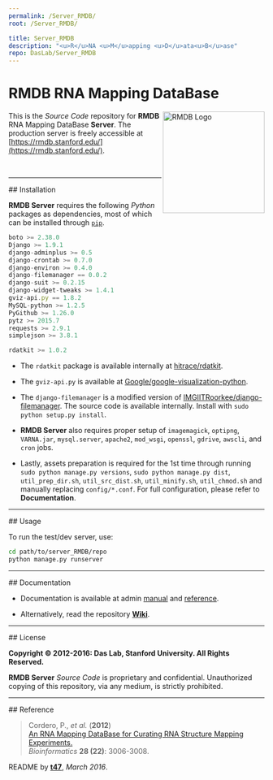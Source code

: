 ```yaml
---
permalink: /Server_RMDB/
root: /Server_RMDB/

title: Server_RMDB
description: "<u>R</u>NA <u>M</u>apping <u>D</u>ata<u>B</u>ase"
repo: DasLab/Server_RMDB
---
```


# RMDB RNA Mapping DataBase

<img src="https://rmdb.stanford.edu/site_media/images/logo_rmdb.png" alt="RMDB Logo" width="200" align="right">

This is the _Source Code_ repository for **RMDB** RNA Mapping DataBase **Server**. The production server is freely accessible at [https://rmdb.stanford.edu/](https://rmdb.stanford.edu/).

<br/>
<hr/>
## Installation

**RMDB Server** requires the following *Python* packages as dependencies, most of which can be installed through [`pip`](https://pip.pypa.io/).

```js
boto >= 2.38.0
Django >= 1.9.1
django-adminplus >= 0.5
django-crontab >= 0.7.0
django-environ >= 0.4.0
django-filemanager == 0.0.2
django-suit >= 0.2.15
django-widget-tweaks >= 1.4.1
gviz-api.py == 1.8.2
MySQL-python >= 1.2.5
PyGithub >= 1.26.0
pytz >= 2015.7
requests >= 2.9.1
simplejson >= 3.8.1

rdatkit >= 1.0.2
```

* The `rdatkit` package is available internally at [hitrace/rdatkit](https://github.com/hitrace/RDATKit/).

* The `gviz-api.py` is available at [Google/google-visualization-python](https://github.com/google/google-visualization-python/).

* The `django-filemanager` is a modified version of [IMGIITRoorkee/django-filemanager](https://github.com/IMGIITRoorkee/django-filemanager/). The source code is available internally. Install with `sudo python setup.py install`.

* **RMDB Server** also requires proper setup of `imagemagick`, `optipng`, `VARNA.jar`, `mysql.server`, `apache2`, `mod_wsgi`, `openssl`, `gdrive`, `awscli`, and `cron` jobs.

* Lastly, assets preparation is required for the 1st time through running `sudo python manage.py versions`, `sudo python manage.py dist`, `util_prep_dir.sh`, `util_src_dist.sh`, `util_minify.sh`, `util_chmod.sh` and manually replacing `config/*.conf`. For full configuration, please refer to **Documentation**.

<hr/>
## Usage

To run the test/dev server, use:

```bash
cd path/to/server_RMDB/repo
python manage.py runserver
```

<hr/>
## Documentation

- Documentation is available at admin [manual](https://rmdb.stanford.edu/admin/man/) and [reference](https://rmdb.stanford.edu/admin/ref/).

- Alternatively, read the repository [**Wiki**](https://github.com/DasLab/Server_RMDB/wiki/).

<hr/>
## License

**Copyright &copy; 2012-2016: Das Lab, Stanford University. All Rights Reserved.**

**RMDB Server** _Source Code_ is proprietary and confidential. Unauthorized copying of this repository, via any medium, is strictly prohibited.

<hr/>
## Reference

>Cordero, P., *et al.* (**2012**)<br/>
>[An RNA Mapping DataBase for Curating RNA Structure Mapping Experiments.](http://bioinformatics.oxfordjournals.org/content/28/22/3006.long)<br/>
>*Bioinformatics* **28 (22)**: 3006-3008.

README by [**t47**](http://t47.io/), *March 2016*.

